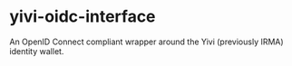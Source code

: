 # yivi-oidc-interface
An OpenID Connect compliant wrapper around the Yivi (previously IRMA) identity wallet.
